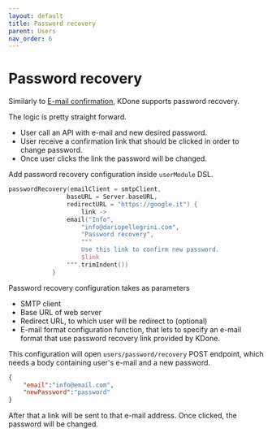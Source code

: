 ```yaml
---
layout: default
title: Password recovery
parent: Users
nav_order: 6
---
```


# Password recovery

Similarly to [E-mail confirmation](email_confirmation.md), KDone supports password recovery.

The logic is pretty straight forward.
- User call an API with e-mail and new desired password.
- User receive a confirmation link that should be clicked in order to change password.
- Once user clicks the link the password will be changed.

Add password recovery configuration inside `userModule` DSL.
```kotlin
passwordRecovery(emailClient = smtpClient,
                baseURL = Server.baseURL,
                redirectURL = "https://google.it") {
                    link ->
                email("Info",
                    "info@dariopellegrini.com",
                    "Password recovery",
                    """
                    Use this link to confirm new password.
                    $link
                """.trimIndent())
            }
```

Password recovery configuration takes as parameters
- SMTP client
- Base URL of web server
- Redirect URL, to which user will be redirect to (optional)
- E-mail format configuration function, that lets to specify an e-mail format that use password recovery link provided by KDone.

This configuration will open `users/password/recovery` POST endpoint, which needs a body containing user's e-mail and a new password.  
```json
{
	"email":"info@email.com",
	"newPassword":"password"
}
```

After that a link will be sent to that e-mail address. Once clicked, the password will be changed.
